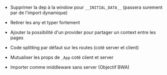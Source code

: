 - Supprimer la dep à la window pour `__INITIAL_DATA__`
  (passera surement par de l'import dynamique)
- Retirer les any et typer fortement
- Ajouter la possibilité d'un provider pour partager un context entre les pages
- Code splitting par défaut sur les routes (coté server et client)
- Mutualiser les props de `_App` coté client et server

- Importer comme middleware sans server (Objectif BWA)
